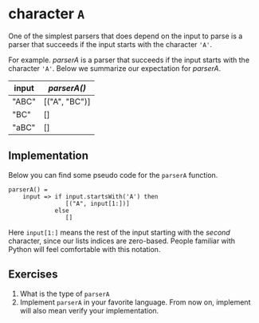 # character `A`
One of the simplest parsers that does depend on the input to parse is a parser that succeeds if the input starts with the character `'A'`.

For example. *parserA* is a parser that succeeds if the input starts with the character `'A'`. Below we summarize our expectation for *parserA*.

| input | *parserA()*   |
|-------|---------------|
| "ABC" | [("A", "BC")] |
| "BC"  | []            |
| "aBC" | []            |

## Implementation

Below you can find some pseudo code for the `parserA` function.

```
parserA() =
    input => if input.startsWith('A') then
                [("A", input[1:])]
             else
                []
```

Here `input[1:]` means the rest of the input starting with the *second* character, since our lists indices are zero-based. People familiar with Python will feel comfortable with this notation.

## Exercises
1. What is the type of `parserA`
2. Implement `parserA` in your favorite language. From now on, implement will also mean verify your implementation.
